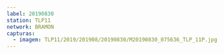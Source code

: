 ```yaml
---
label: 20190830
station: TLP11
network: BRAMON
capturas:
  - imagem: TLP11/2019/201908/20190830/M20190830_075636_TLP_11P.jpg
---
```

